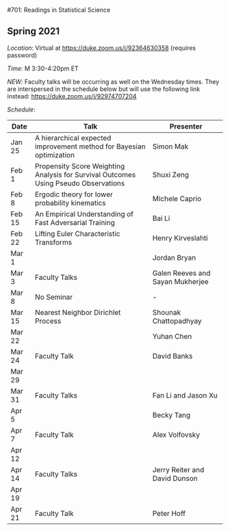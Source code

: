 #701: Readings in Statistical Science

## Spring 2021

*Location*: Virtual at https://duke.zoom.us/j/92364630358 (requires password)

*Time*: M 3:30-4:20pm ET

*NEW*: Faculty talks will be occurring as well on the Wednesday times. They are interspersed in the schedule below but will use the following link instead: https://duke.zoom.us/j/92974707204 

*Schedule*:

| Date | Talk | Presenter |
|------|--------------|-----------|
| Jan 25 | A hierarchical expected improvement method for Bayesian optimization | Simon Mak |
| Feb 1 | Propensity Score Weighting Analysis for Survival Outcomes Using Pseudo Observations  | Shuxi Zeng |
| Feb 8 | Ergodic theory for lower probability kinematics | Michele Caprio |
| Feb 15 | An Empirical Understanding of Fast Adversarial Training | Bai Li |
| Feb 22 | Lifting Euler Characteristic Transforms  | Henry Kirveslahti |
| Mar 1 | | Jordan Bryan | 
| Mar 3 | Faculty Talks | Galen Reeves and Sayan Mukherjee |
| Mar 8 | No Seminar | - |
| Mar 15 | Nearest Neighbor Dirichlet Process | Shounak Chattopadhyay |
| Mar 22 |  | Yuhan Chen |
| Mar 24| Faculty Talk | David Banks |
| Mar 29 | | |
| Mar 31 | Faculty Talks | Fan Li and Jason Xu |
| Apr 5 | | Becky Tang |
| Apr 7 | Faculty Talk | Alex Volfovsky |
| Apr 12 | | |
| Apr 14 | Faculty Talks | Jerry Reiter and David Dunson |
| Apr 19 | | |
| Apr 21 | Faculty Talk | Peter Hoff |





